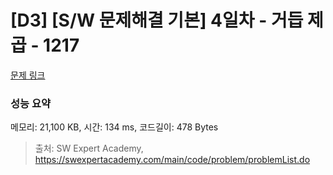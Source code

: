 # [D3] [S/W 문제해결 기본] 4일차 - 거듭 제곱 - 1217 

[문제 링크](https://swexpertacademy.com/main/code/problem/problemDetail.do?contestProbId=AV14dUIaAAUCFAYD) 

### 성능 요약

메모리: 21,100 KB, 시간: 134 ms, 코드길이: 478 Bytes



> 출처: SW Expert Academy, https://swexpertacademy.com/main/code/problem/problemList.do